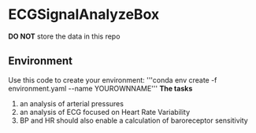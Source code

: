 # ECGSignalAnalyzeBox
**DO NOT** store the data in this repo
## Environment
Use this code to create your environment:
'''conda env create -f environment.yaml --name YOUROWNNAME'''
**The tasks**
1. an analysis of arterial pressures
2. an analysis of ECG focused on Heart Rate Variability
3. BP and HR should also enable a calculation of baroreceptor sensitivity
